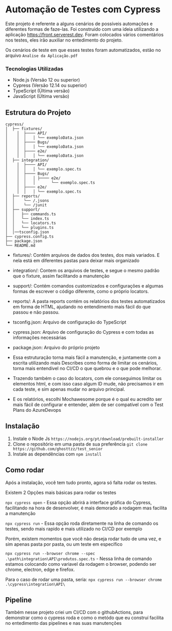 # Automação de Testes com Cypress
Este projeto é referente a alguns cenários de possíveis automações e diferentes formas de faze-las. Foi construido com uma ideia utilizando a aplicação https://front.serverest.dev.
Foram colocados vários comentários nos testes, eles irão auxiliar no entedimento do projeto.

Os cenários de teste em que esses testes foram automatizados, estão no arquivo `Analise da Aplicação.pdf`

### Tecnologias Utilizadas
- Node.js (Versão 12 ou superior)
- Cypress (Versão 12.14 ou superior)
- TypeScript (Última versão)
- JavaScript (Última versão)

## Estrutura do Projeto
    cypress/
    │  ├── fixtures/
    │    │  ├──── API/
    │    │  │   │ └── exemploData.json
    │    │  ├──── Bugs/
    │    │  │   │ └── exemploData.json
    │    │  ├──── e2e/
    │    │  │   │ └── exemploData.json
    │  ├── integration/
    │    │  ├──── API/
    │    │  │   │ └── exemplo.spec.ts
    │    │  ├──── Bugs/
    │    │  │   │ ├──── e2e/
    │    │  │   │       └── exemplo.spec.ts
    │    │  ├──── e2e/
    │    │  │   │ └── exemplo.spec.ts
    │  ├── reports/
    │  │    └── /.jsons
    │  │    └── /junit
    │  ├── support/
    │  │   ├── commands.ts
    │  │   └── index.ts
    │  │   └── locators.ts
    │  │   └── plugins.ts
    │  │──tsconfig.json
    ├── cypress.config.ts
    ├── package.json
    └── README.md
- fixtures/: Contém arquivos de dados dos testes, dos mais variados. E nela está em diferentes pastas para deixar mais organizado
- integration/: Contem os arquivos de testes, e segue o mesmo padrão que o fixture, assim facilitando a manutenção
- support/: Contém comandos customizados e configurações e algumas formas de escrever o código diferente, como o próprio locators.
- reports/: A pasta reports contém os relatórios dos testes automatizados em forma de HTML, ajudando no entendimento mais fácil do que passou e não passou.
- tsconfig.json: Arquivo de configuração do TypeScript
- cypress.json: Arquivo de configuração do Cypress e com todas as informações necessárias
- package.json: Arquivo do próprio projeto

- Essa estruturação torna mais fácil a manutenção, e juntamente com a escrita utilizando mais Describes como forma de limitar os cenários, torna mais entendivel no CI/CD o que quebrou e o que pode melhorar. 
- Trazendo também o caso do locators, com ele conseguimos limitar os elementos html, e com isso caso algum ID mude, não precisamos ir em cada teste, e sim apenas mudar no arquivo principal.
- E os relatórios, escolhi Mochawesome porque é o qual eu acredito ser mais fácil de configurar e entender, além de ser compatível com o Test Plans do AzureDevops 

## Instalação 

1. Instale o Node Js `https://nodejs.org/pt/download/prebuilt-installer`
2. Clone o repositório em uma pasta de sua preferência `git clone https://github.com/ghosttzz/test_senior`
3. Instale as dependências com `npm install`

## Como rodar
Após a instalação, você tem tudo pronto, agora só falta rodar os testes.

Existem 2 Opções mais básicas para rodar os testes

`npx cypress open` - Essa opção abrirá a interface gráfica do Cypress, facilitando na hora de desenvolver, é mais demorado a rodagem mas facilita a manutenção

`npx cypress run` - Essa opção roda diretamente na linha de comando os testes, sendo mais rapido e mais utilizado no CI/CD por exemplo

Porém, existem momentos que você não deseja rodar tudo de uma vez, e sim apenas pasta por pasta, ou um teste em específico

`npx cypress run --browser chrome --spec .\path\integration\API\produtos.spec.ts` - Nessa linha de comando estamos colocando como variavel da rodagem o browser, podendo ser chrome, electron, edge e firefox. 

Para o caso de rodar uma pasta, seria:
`npx cypress run --browser chrome .\cypress\integration\API\`

## Pipeline

Também nesse projeto criei um CI/CD com o githubActions, para demonstrar como o cypress roda e como o metódo que eu construí facilita no entedimento das pipelines e nas suas manutenções
